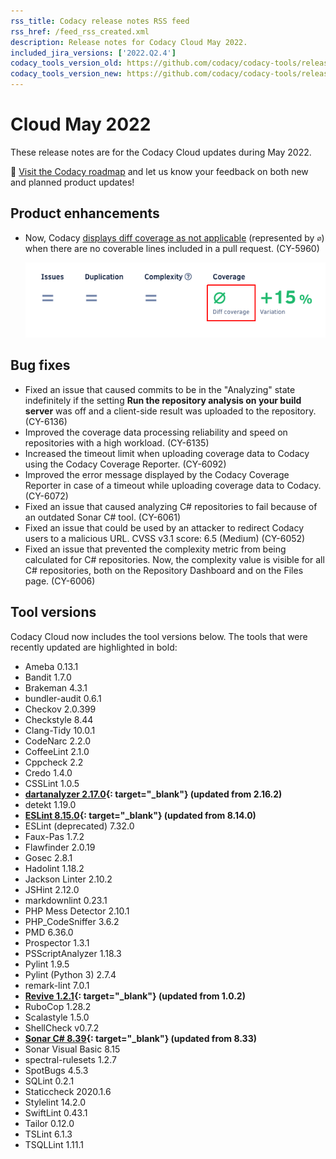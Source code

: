 ```yaml
---
rss_title: Codacy release notes RSS feed
rss_href: /feed_rss_created.xml
description: Release notes for Codacy Cloud May 2022.
included_jira_versions: ['2022.Q2.4']
codacy_tools_version_old: https://github.com/codacy/codacy-tools/releases/tag/5.7.31
codacy_tools_version_new: https://github.com/codacy/codacy-tools/releases/tag/6.1.19
---
```


# Cloud May 2022

These release notes are for the Codacy Cloud updates during May 2022.

📢 [Visit the Codacy roadmap](https://roadmap.codacy.com) and <span class="skip-vale">let us know</span> your feedback on both new and planned product updates!

<!--TODO Check these issues manually

Jira issues without release notes

Epics:
Bugs and Community Issues:
Others:
-   https://codacy.atlassian.net/browse/CY-6093
-   https://codacy.atlassian.net/browse/CY-6055
-   https://codacy.atlassian.net/browse/CY-6046
-   https://codacy.atlassian.net/browse/CY-6031
-   https://codacy.atlassian.net/browse/CY-6021
-   https://codacy.atlassian.net/browse/CY-5838

Jira issues with disabled release notes

Epics:
-   https://codacy.atlassian.net/browse/CY-5746
-   https://codacy.atlassian.net/browse/CY-5391
-   https://codacy.atlassian.net/browse/CY-4844
Bugs and Community Issues:
-   https://codacy.atlassian.net/browse/CY-6110
-   https://codacy.atlassian.net/browse/CY-6106
-   https://codacy.atlassian.net/browse/CY-6094
-   https://codacy.atlassian.net/browse/CY-6084
-   https://codacy.atlassian.net/browse/CY-6080
-   https://codacy.atlassian.net/browse/CY-6078
-   https://codacy.atlassian.net/browse/CY-6063
-   https://codacy.atlassian.net/browse/CY-6060
-   https://codacy.atlassian.net/browse/CY-6033
-   https://codacy.atlassian.net/browse/CY-6032
-   https://codacy.atlassian.net/browse/CY-6025
-->

## Product enhancements

-   Now, Codacy [displays diff coverage as not applicable](../../repositories/pull-requests.md#pull-request-quality-overview) (represented by `∅`) when there are no coverable lines included in a pull request. (CY-5960)

    ![Not applicable diff coverage](../images/cy-5960.png)

## Bug fixes

-   Fixed an issue that caused commits to be in the "Analyzing" state indefinitely if the setting **Run the repository analysis on your build server** was off and a client-side result was uploaded to the repository. (CY-6136)
-   Improved the coverage data processing reliability and speed on repositories with a high workload. (CY-6135)
-   Increased the timeout limit when uploading coverage data to Codacy using the Codacy Coverage Reporter. (CY-6092)
-   Improved the error message displayed by the Codacy Coverage Reporter in case of a timeout while uploading coverage data to Codacy. (CY-6072)
-   Fixed an issue that caused analyzing C# repositories to fail because of an outdated Sonar C# tool. (CY-6061)
-   Fixed an issue that could be used by an attacker to redirect Codacy users to a malicious URL. CVSS v3.1 score: 6.5 (Medium) (CY-6052)
-   Fixed an issue that prevented the complexity metric from being calculated for C# repositories. Now, the complexity value is visible for all C# repositories, both on the Repository Dashboard and on the Files page. (CY-6006)

## Tool versions

Codacy Cloud now includes the tool versions below. The tools that were recently updated are highlighted in bold:

-   Ameba 0.13.1
-   Bandit 1.7.0
-   Brakeman 4.3.1
-   bundler-audit 0.6.1
-   Checkov 2.0.399
-   Checkstyle 8.44
-   Clang-Tidy 10.0.1
-   CodeNarc 2.2.0
-   CoffeeLint 2.1.0
-   Cppcheck 2.2
-   Credo 1.4.0
-   CSSLint 1.0.5
-   **[dartanalyzer 2.17.0](https://github.com/dart-lang/sdk/blob/main/CHANGELOG.md){: target="_blank"} (updated from 2.16.2)**
-   detekt 1.19.0
-   **[ESLint 8.15.0](https://github.com/eslint/eslint/releases/tag/v8.15.0){: target="_blank"} (updated from 8.14.0)**
-   ESLint (deprecated) 7.32.0
-   Faux-Pas 1.7.2
-   Flawfinder 2.0.19
-   Gosec 2.8.1
-   Hadolint 1.18.2
-   Jackson Linter 2.10.2
-   JSHint 2.12.0
-   markdownlint 0.23.1
-   PHP Mess Detector 2.10.1
-   PHP_CodeSniffer 3.6.2
-   PMD 6.36.0
-   Prospector 1.3.1
-   PSScriptAnalyzer 1.18.3
-   Pylint 1.9.5
-   Pylint (Python 3) 2.7.4
-   remark-lint 7.0.1
-   **[Revive 1.2.1](https://github.com/mgechev/revive/releases/tag/v1.2.1){: target="_blank"} (updated from 1.0.2)**
-   RuboCop 1.28.2
-   Scalastyle 1.5.0
-   ShellCheck v0.7.2
-   **[Sonar C# 8.39](https://github.com/SonarSource/sonar-dotnet/releases/tag/v8.39){: target="_blank"} (updated from 8.33)**
-   Sonar Visual Basic 8.15
-   spectral-rulesets 1.2.7
-   SpotBugs 4.5.3
-   SQLint 0.2.1
-   Staticcheck 2020.1.6
-   Stylelint 14.2.0
-   SwiftLint 0.43.1
-   Tailor 0.12.0
-   TSLint 6.1.3
-   TSQLLint 1.11.1
